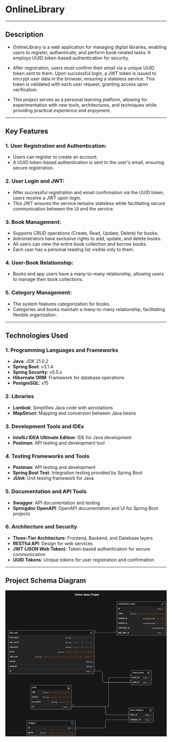 # OnlineLibrary

---

## Description
- OnlineLibrary is a web application for managing digital libraries, 
enabling users to register, authenticate, and perform book-related tasks.
It employs UUID token-based authentication for security. 


- After registration, users must confirm their email via a unique UUID 
token sent to them. Upon successful login, a JWT token is issued to encrypt 
user data in the browser, ensuring a stateless service. This token is 
validated with each user request, granting access upon verification.


- This project serves as a personal learning platform, allowing for
experimentation with new tools, architectures, and techniques while 
providing practical experience and enjoyment.

---

## Key Features

### 1. User Registration and Authentication:
- Users can register to create an account.
- A UUID token-based authentication is sent to the user's email, ensuring secure registration.

### 2. User Login and JWT:
- After successful registration and email confirmation via the UUID token, users receive a JWT upon login.
- This JWT ensures the service remains stateless while facilitating secure communication between the UI and the service.

### 3. Book Management:
- Supports CRUD operations (Create, Read, Update, Delete) for books.
- Administrators have exclusive rights to add, update, and delete books.
- All users can view the entire book collection and borrow books.
- Each user has a personal reading list visible only to them.

### 4. User-Book Relationship:
- Books and app users have a many-to-many relationship, allowing users to manage their book collections.

### 5. Category Management:
- The system features categorization for books.
- Categories and books maintain a many-to-many relationship, facilitating flexible organization.

--- 

## Technologies Used


### 1. Programming Languages and Frameworks
- **Java**: JDK 21.0.2
- **Spring Boot**: v3.1.4
- **Spring Security**: v5.5.x
- **Hibernate ORM**: Framework for database operations
- **PostgreSQL**: v15

### 2. Libraries
- **Lombok**: Simplifies Java code with annotations
- **MapStruct**: Mapping and conversion between Java beans

### 3. Development Tools and IDEs
- **IntelliJ IDEA Ultimate Edition**: IDE for Java development
- **Postman**: API testing and development tool

### 4. Testing Frameworks and Tools
- **Postman**: API testing and development
- **Spring Boot Test**: Integration testing provided by Spring Boot
- **JUnit**: Unit testing framework for Java

### 5. Documentation and API Tools
- **Swagger**: API documentation and testing
- **Springdoc OpenAPI**: OpenAPI documentation and UI for Spring Boot projects

### 6. Architecture and Security
- **Three-Tier Architecture**: Frontend, Backend, and Database layers
- **RESTful API**: Design for web services
- **JWT (JSON Web Token)**: Token-based authentication for secure communication
- **UUID Tokens**: Unique tokens for user registration and confirmation

--- 
## Project Schema Diagram
![DB_Schema_Diagram.png](DB_Schema_Diagram.png)
